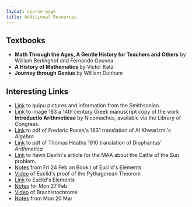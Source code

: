 ```yaml
---
layout: course-page
title: Additional Resources
---
```


## Textbooks

* **Math Through the Ages, A Gentle History for Teachers and Others** by William Berlinghof and Fernando Gouvea
* **A History of Mathematics** by Victor Katz
* **Journey through Genius** by William Dunham

## Interesting Links

* [Link](https://www.si.edu/newsdesk/snapshot/quipu) to quipu pictures and information from the Smithsonian.
* [Link](https://www.loc.gov/resource/gdcwdl.wdl_14757/?sp=183&st=image&r=0.002,0.314,0.936,0.464,0) to image 183 a 14th century Greek manuscript copy of the work **Introductio Arithmeticae** by Nicomachus, available via the Library of Congress. 
* [Link](https://legacy-www.math.harvard.edu/~knill/teaching/summer2019/exhibits/algebra/AlgebraMohammedBenMusa.pdf) to pdf of Frederic Rosen's 1831 translation of Al Khwarizmi's *Algebra*
* [Link](https://ia801603.us.archive.org/18/items/diophantusofalex00heatiala/diophantusofalex00heatiala.pdf) to pdf of Thomas Heaths 1910 translation of Diophantus' *Arithmetica*
* [Link](https://www.maa.org/external_archive/devlin/devlin_02_04.html) to Kevin Devlin's article for the MAA about the Cattle of the Sun problem.
* [Notes](assets/Book-I-Notes.pdf) from Fri 24 Feb on Book I of Euclid's Elements
* [Video](https://www.youtube.com/watch?v=uQ-1iBdhm8M) of Euclid's proof of the Pythagorean Theorem
* [Link](http://aleph0.clarku.edu/~djoyce/elements/elements.html) to Euclid's Elements
* [Notes](assets/InClassNotesMon-26.pdf) for Mon 27 Feb
* [Video](https://www.youtube.com/watch?v=skvnj67YGmw) of Brachistochrome
* [Notes](assets/Class-notes-20-mar.pdf) from Mon 20 Mar

<div style="padding-bottom: 40px"></div>
